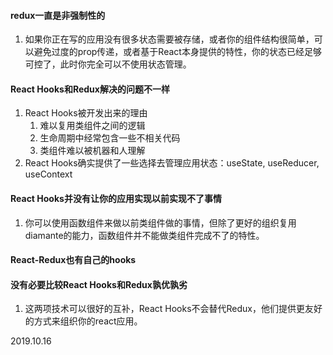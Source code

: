 #### redux一直是非强制性的
1. 如果你正在写的应用没有很多状态需要被存储，或者你的组件结构很简单，可以避免过度的prop传递，或者基于React本身提供的特性，你的状态已经足够可控了，此时你完全可以不使用状态管理。
#### React Hooks和Redux解决的问题不一样
1. React Hooks被开发出来的理由
   1. 难以复用类组件之间的逻辑
   2. 生命周期中经常包含一些不相关代码
   3. 类组件难以被机器和人理解
2. React Hooks确实提供了一些选择去管理应用状态：useState, useReducer, useContext
#### React Hooks并没有让你的应用实现以前实现不了事情
1. 你可以使用函数组件来做以前类组件做的事情，但除了更好的组织复用diamante的能力，函数组件并不能做类组件完成不了的特性。
#### React-Redux也有自己的hooks
#### 没有必要比较React Hooks和Redux孰优孰劣
1. 这两项技术可以很好的互补，React Hooks不会替代Redux，他们提供更友好的方式来组织你的react应用。


2019.10.16